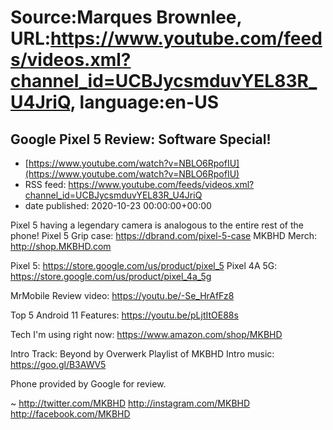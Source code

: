 # Source:Marques Brownlee, URL:https://www.youtube.com/feeds/videos.xml?channel_id=UCBJycsmduvYEL83R_U4JriQ, language:en-US

## Google Pixel 5 Review: Software Special!
 - [https://www.youtube.com/watch?v=NBLO6RpofIU](https://www.youtube.com/watch?v=NBLO6RpofIU)
 - RSS feed: https://www.youtube.com/feeds/videos.xml?channel_id=UCBJycsmduvYEL83R_U4JriQ
 - date published: 2020-10-23 00:00:00+00:00

Pixel 5 having a legendary camera is analogous to the entire rest of the phone!
Pixel 5 Grip case: https://dbrand.com/pixel-5-case
MKBHD Merch: http://shop.MKBHD.com

Pixel 5: https://store.google.com/us/product/pixel_5
Pixel 4A 5G: https://store.google.com/us/product/pixel_4a_5g

MrMobile Review video: https://youtu.be/-Se_HrAfFz8

Top 5 Android 11 Features: https://youtu.be/pLjtItOE88s

Tech I'm using right now: https://www.amazon.com/shop/MKBHD

Intro Track: Beyond by Overwerk
Playlist of MKBHD Intro music: https://goo.gl/B3AWV5

Phone provided by Google for review.

~
http://twitter.com/MKBHD
http://instagram.com/MKBHD
http://facebook.com/MKBHD

